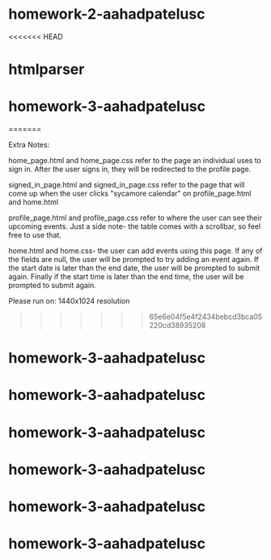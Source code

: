 # homework-2-aahadpatelusc
<<<<<<< HEAD
# htmlparser
# homework-3-aahadpatelusc
=======

Extra Notes:

home_page.html and home_page.css refer to the page an individual uses to sign in. After the user signs in, they will be redirected to the profile page. 

signed_in_page.html and signed_in_page.css refer to the page that will come up when the user clicks "sycamore calendar" on  profile_page.html and home.html

profile_page.html and profile_page.css refer to where the user can see their upcoming events. Just a side note- the table comes with a scrollbar, so feel free to use that. 

home.html and home.css- the user can add events using this page. If any of the fields are null, the user will be prompted to try adding an event again. If the start date is later than the end date, the user will be prompted to submit again. Finally if the start time is later than the end time, the user will be prompted to submit again. 


Please run on: 1440x1024 resolution
>>>>>>> 65e6e04f5e4f2434bebcd3bca05220cd38935208
# homework-3-aahadpatelusc
# homework-3-aahadpatelusc
# homework-3-aahadpatelusc
# homework-3-aahadpatelusc
# homework-3-aahadpatelusc
# homework-3-aahadpatelusc
